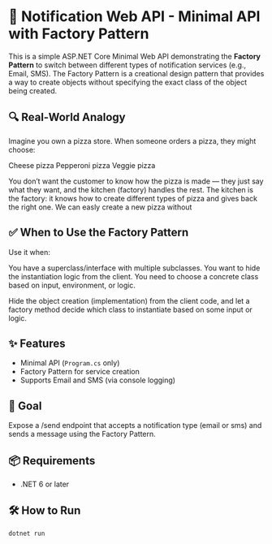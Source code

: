 ﻿# 🚀 Notification Web API - Minimal API with Factory Pattern

This is a simple ASP.NET Core Minimal Web API demonstrating the **Factory Pattern** to switch between different types of notification services (e.g., Email, SMS).
The Factory Pattern is a creational design pattern that provides a way to create objects without specifying the exact class of the object being created.


## 🔍 Real-World Analogy
Imagine you own a pizza store. When someone orders a pizza, they might choose:

Cheese pizza
Pepperoni pizza
Veggie pizza

You don’t want the customer to know how the pizza is made — they just say what they want, and the kitchen (factory) handles the rest.
The kitchen is the factory: it knows how to create different types of pizza and gives back the right one. We can easly create a new pizza without

## ✅ When to Use the Factory Pattern
Use it when:

You have a superclass/interface with multiple subclasses.
You want to hide the instantiation logic from the client.
You need to choose a concrete class based on input, environment, or logic.

Hide the object creation (implementation) from the client code, and let a factory method decide which class to instantiate based on some input or logic.

## ✨ Features

- Minimal API (`Program.cs` only)
- Factory Pattern for service creation
- Supports Email and SMS (via console logging)

## 🎯 Goal
Expose a /send endpoint that accepts a notification type (email or sms) and sends a message using the Factory Pattern.

## 📦 Requirements

- .NET 6 or later

## 🛠 How to Run

```bash
dotnet run
